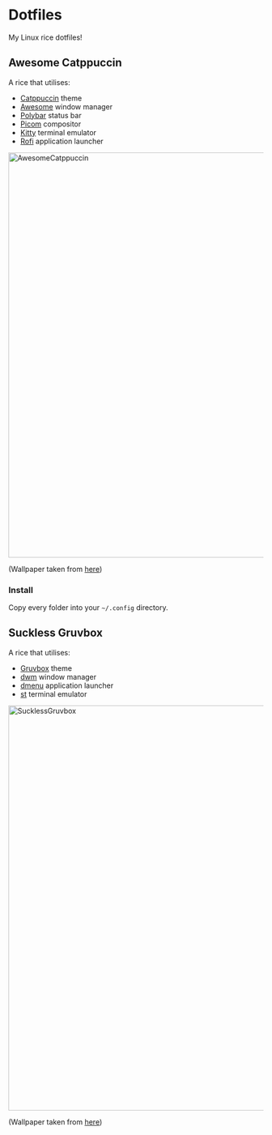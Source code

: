 # Dotfiles
My Linux rice dotfiles!

## Awesome Catppuccin
A rice that utilises:
- [Catppuccin](https://github.com/catppuccin/catppuccin) theme
- [Awesome](https://awesomewm.org/) window manager
- [Polybar](https://github.com/polybar/polybar) status bar
- [Picom](https://github.com/yshui/picom) compositor
- [Kitty](https://sw.kovidgoyal.net/kitty/) terminal emulator
- [Rofi](https://github.com/davatorium/rofi) application launcher

<img width="800" alt="AwesomeCatppuccin" src="https://github.com/omrawaley/dotfiles/assets/133281331/03d190bf-a973-4f1a-b93b-5b801451bdb2">

(Wallpaper taken from [here](https://github.com/Gingeh/wallpapers/blob/main/os/arch-black-4k.png))

### Install
Copy every folder into your `~/.config` directory. 

## Suckless Gruvbox
A rice that utilises:
- [Gruvbox](https://github.com/morhetz/gruvbox) theme
- [dwm](https://dwm.suckless.org/) window manager
- [dmenu](https://tools.suckless.org/dmenu/) application launcher
- [st](https://st.suckless.org/) terminal emulator
  
<img width="800" alt="SucklessGruvbox" src="https://github.com/omrawaley/dotfiles/assets/133281331/1a63662d-e0cd-4a8c-b4ad-aa2d36c9324e">

(Wallpaper taken from [here](https://www.reddit.com/r/wallpaper/comments/vrf0f4/3840x2160_gruvbox_stripes_all_wallpapers_light/))
